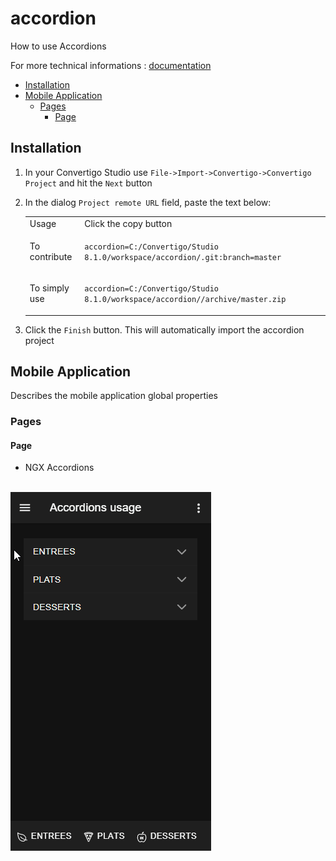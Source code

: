 


# accordion

How to use Accordions


For more technical informations : [documentation](./project.md)

- [Installation](#installation)
- [Mobile Application](#mobile-application)
    - [Pages](#pages)
        - [Page](#page)


## Installation

1. In your Convertigo Studio use `File->Import->Convertigo->Convertigo Project` and hit the `Next` button
2. In the dialog `Project remote URL` field, paste the text below:
   <table>
     <tr><td>Usage</td><td>Click the copy button</td></tr>
     <tr><td>To contribute</td><td>

     ```accordion=C:/Convertigo/Studio 8.1.0/workspace/accordion/.git:branch=master```

     </td></tr>
     <tr><td>To simply use</td><td>
     
     ```accordion=C:/Convertigo/Studio 8.1.0/workspace/accordion//archive/master.zip```
     
     </td></tr>
    </table>
3. Click the `Finish` button. This will automatically import the accordion project


## Mobile Application

Describes the mobile application global properties

### Pages

#### Page

<ul>
<li>NGX Accordions</li>
</ul>
<br/>
<img src="doc/c8oprj-sample-accordions.gif" />



